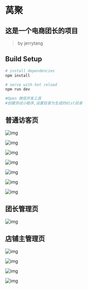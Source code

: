 # 莴聚

## 这是一个电商团长的项目

> by jerrytang

## Build Setup

```bash
# install dependencies
npm install

# serve with hot reload
npm run dev

#Open 微信开发工具
#创建测试小程序,设置目录为生成的dist目录
```

## 普通访客页

![img](https://github.com/jerrytang67/mpvue-woju/blob/master/png/1.png)


![img](https://github.com/jerrytang67/mpvue-woju/tree/master/png/2.png)


![img](https://github.com/jerrytang67/mpvue-woju/tree/master/png/3.png)


![img](https://github.com/jerrytang67/mpvue-woju/tree/master/png/4.png)


![img](https://github.com/jerrytang67/mpvue-woju/tree/master/png/5.png)


![img](https://github.com/jerrytang67/mpvue-woju/tree/master/png/6.png)


![img](https://github.com/jerrytang67/mpvue-woju/tree/master/png/7.png)



## 团长管理页

![img](https://github.com/jerrytang67/mpvue-woju/tree/master/png/8.png)



## 店铺主管理页

![img](https://github.com/jerrytang67/mpvue-woju/tree/master/png/9.png)


![img](https://github.com/jerrytang67/mpvue-woju/tree/master/png/10.png)


![img](https://github.com/jerrytang67/mpvue-woju/tree/master/png/11.png)


![img](https://github.com/jerrytang67/mpvue-woju/tree/master/png/12.png)
